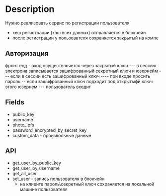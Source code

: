 # Description

Нужно реализовать сервис по регистрации пользователя
- хеш регистрации (хэш всех данных) отправляется в блокчейн 
- после регистрации у пользователя сохраняется закрытый на компе

## Авторизация

фронт енд - 
вход осуществлояется через закрытый ключ --- в сессию электрона записывается зашифрованный секретный ключ и юзернейм --- если в сессии есть зашифрованный ключ ---- при входе просить пароль -- если зашифрованный ключ подходит под открытыфй ключ этого юзернем --- пользователь входит

## Fields

- public_key
- username
- photo_ipfs
- password_encrypted_by_secret_key
- custom_data - произвольные данные

## API

- get_user_by_public_key
- get_user_by_username
- get_all_user
- set_user - запись пользователя в блокчейн
    - на клиенте пароль\секретный ключ сохраняется на локальной машине пользователя